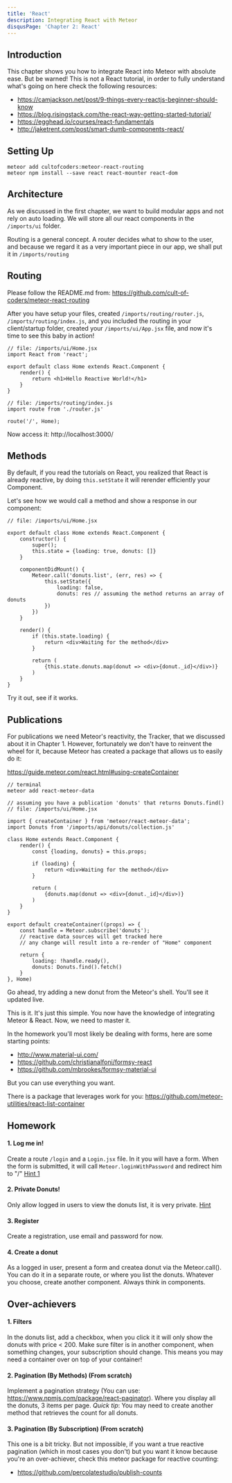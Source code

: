 ```yaml
---
title: 'React'
description: Integrating React with Meteor
disqusPage: 'Chapter 2: React'
---
```


## Introduction

This chapter shows you how to integrate React into Meteor with absolute ease. But be warned! This is not a React tutorial, in order
to fully understand what's going on here check the following resources:

- https://camjackson.net/post/9-things-every-reactjs-beginner-should-know
- https://blog.risingstack.com/the-react-way-getting-started-tutorial/
- https://egghead.io/courses/react-fundamentals
- http://jaketrent.com/post/smart-dumb-components-react/

## Setting Up
```
meteor add cultofcoders:meteor-react-routing
meteor npm install --save react react-mounter react-dom 
```

## Architecture

As we discussed in the first chapter, we want to build modular apps and not rely on auto loading.
We will store all our react components in the `/imports/ui` folder.

Routing is a general concept. A router decides what to show to the user, and because we regard it
as a very important piece in our app, we shall put it in `/imports/routing`

## Routing

Please follow the README.md from: 
https://github.com/cult-of-coders/meteor-react-routing

After you have setup your files, created `/imports/routing/router.js`, `/imports/routing/index.js`, and you included the routing in your client/startup folder,
created your `/imports/ui/App.jsx` file, and now it's time to see this baby in action!

```
// file: /imports/ui/Home.jsx
import React from 'react';

export default class Home extends React.Component {
    render() {
        return <h1>Hello Reactive World!</h1>
    }
}
```

```
// file: /imports/routing/index.js
import route from './router.js'

route('/', Home);
```

Now access it: http://localhost:3000/

## Methods

By default, if you read the tutorials on React, you realized that React is already reactive, by doing `this.setState` it will
rerender efficiently your Component.
 
Let's see how we would call a method and show a response in our component:

```
// file: /imports/ui/Home.jsx

export default class Home extends React.Component {
    constructor() {
        super();
        this.state = {loading: true, donuts: []}
    }
    
    componentDidMount() {
        Meteor.call('donuts.list', (err, res) => {
            this.setState({
                loading: false,
                donuts: res // assuming the method returns an array of donuts
            })
        })
    }
    
    render() {
        if (this.state.loading) {
            return <div>Waiting for the method</div>
        }
        
        return (
            {this.state.donuts.map(donut => <div>{donut._id}</div>)}
        )
    }
}
```

Try it out, see if it works.

## Publications

For publications we need Meteor's reactivity, the Tracker, that we discussed about it in Chapter 1. However,
fortunately we don't have to reinvent the wheel for it, because Meteor has created a package that allows us
to easily do it:

https://guide.meteor.com/react.html#using-createContainer

```
// terminal
meteor add react-meteor-data
```

```
// assuming you have a publication 'donuts' that returns Donuts.find()
// file: /imports/ui/Home.jsx

import { createContainer } from 'meteor/react-meteor-data';
import Donuts from '/imports/api/donuts/collection.js'

class Home extends React.Component {
    render() {
        const {loading, donuts} = this.props;
        
        if (loading) {
            return <div>Waiting for the method</div>
        }
        
        return (
            {donuts.map(donut => <div>{donut._id}</div>)}
        )
    }
}

export default createContainer((props) => {
    const handle = Meteor.subscribe('donuts');
    // reactive data sources will get tracked here
    // any change will result into a re-render of "Home" component
    
    return {
        loading: !handle.ready(),
        donuts: Donuts.find().fetch()
    }
}, Home)
```

Go ahead, try adding a new donut from the Meteor's shell. You'll see it updated live.

This is it. It's just this simple. You now have the knowledge of integrating Meteor & React. Now, we need to
master it.

In the homework you'll most likely be dealing with forms, here are some starting points:
- http://www.material-ui.com/
- https://github.com/christianalfoni/formsy-react
- https://github.com/mbrookes/formsy-material-ui 

But you can use everything you want.

There is a package that leverages work for you:
https://github.com/meteor-utilities/react-list-container

## Homework

#### 1. Log me in!
Create a route `/login` and a `Login.jsx` file. In it you will have a form. When the form is submitted, 
it will call `Meteor.loginWithPassword` and redirect him to "/" [Hint 1](/)

#### 2. Private Donuts!
Only allow logged in users to view the donuts list, it is very private. [Hint]()

#### 3. Register
Create a registration, use email and password for now.

#### 4. Create a donut
As a logged in user, present a form and createa donut via the Meteor.call(). You can do it in a separate route, or
where you list the donuts. Whatever you choose, create another component. Always think in components.

## Over-achievers

#### 1. Filters
In the donuts list, add a checkbox, when you click it it will only show the donuts with price < 200. Make sure filter
is in another component, when something changes, your subscription should change. This means you may need a container
over on top of your container!

#### 2. Pagination (By Methods) (From scratch)
Implement a pagination strategy (You can use: https://www.npmjs.com/package/react-paginator). Where you display
all the donuts, 3 items per page. *Quick tip*: You may need to create another method that retrieves the count for all donuts.

#### 3. Pagination (By Subscription) (From scratch)
This one is a bit tricky. But not impossible, if you want a true reactive pagination (which in most cases you don't) but you want 
it know because you're an over-achiever, check this meteor package for reactive counting:

- https://github.com/percolatestudio/publish-counts

